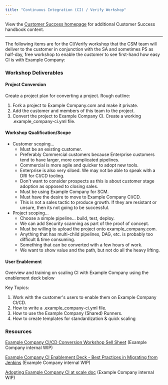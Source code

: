```yaml
---
title: "Continuous Integration (CI) / Verify Workshop"
---
```


View the [Customer Success homepage](/handbook/customer-success/) for additional Customer Success handbook content.

---

The following items are for the CI/Verify workshop that the CSM team will deliver to the customer in conjunction with the SA and sometimes PS as half-day, free workshop to enable the customer to see first-hand how easy CI is with Example Company:

### Workshop Deliverables

#### Project Conversion

Create a project plan for converting a project. Rough outline:

1. ​Fork a project to Example Company.com and make it private.
2. ​Add the customer and members of this team to the project.
3. ​Convert the project to Example Company CI. Create a working .example_company-ci.yml file.

#### Workshop Qualification/Scope

- Customer scoping…
  - Must be an existing customer.
  - Preferably Commercial customers because Enterprise customers tend to have larger, more complicated pipelines.
  - Commercial is more agile and quicker to adopt new tools.
  - Enterprise is also very siloed. We may not be able to speak with a DRI for CI/CD tooling.
  - Don't want to consider prospects as this is about customer stage adoption as opposed to closing sales.
  - Must be using Example Company for SCM.
  - Must have the desire to move to Example Company CI/CD.
  - This is not a sales tactic to produce growth. If they are resistant or unsure, then its not going to be successful.
- Project scoping…
  - Choose a simple pipeline… build, test, deploy.
  - We can add Security scanning as part of the proof of concept.
  - Must be willing to upload the project onto example_company.com.
  - Anything that has multi-child pipelines, DAG, etc. is probably too difficult & time consuming.
  - Something that can be converted with a few hours of work.
  - We want to show value and the path, but not do all the heavy lifting.

#### User Enablement

Overview and training on scaling CI with Example Company using the enablement deck below

Key Topics:

1. Work with the customer's users to enable them on Example Company CI/CD.
2. How to write a .example_company-ci.yml file.
3. How to use the Example Company (Shared) Runners.
4. How to create templates for standardization & quick scaling

### Resources

[Example Company CI/CD Conversion Workshop Sell Sheet](https://docs.google.com/document/d/1dVaFVvBJtoscC0oIrEM5nmv1-QB0xXTDICmVd55a0xY/edit) (Example Company internal WIP)

[Example Company CI Enablement Deck - Best Practices in Migrating from Jenkins](https://docs.google.com/presentation/d/1eR_874yUHu5Yz8jC-7Gwtiz9j8N4APlgz7NT1_UR0mE/edit#slide=id.g849e6d84e3_0_636) (Example Company internal WIP)

[Adopting Example Company CI at scale doc](https://docs.google.com/document/d/19oKupXi_nnFwD0VOilMhTH2nzUvrBN3P9hI-R5c6P8w/edit#heading=h.b61novry8f4t) (Example Company internal WIP)
